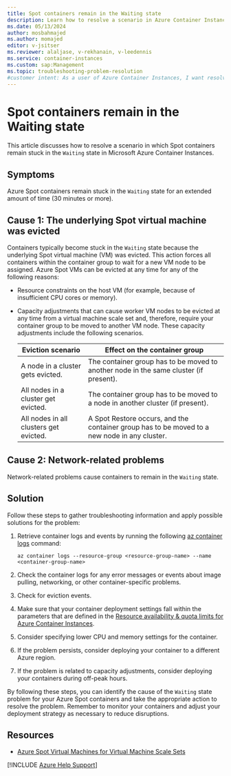 ```yaml
---
title: Spot containers remain in the Waiting state
description: Learn how to resolve a scenario in Azure Container Instances in which Spot containers remain in the Waiting state.
ms.date: 05/13/2024
author: mosbahmajed
ms.author: momajed
editor: v-jsitser
ms.reviewer: alaljase, v-rekhanain, v-leedennis
ms.service: container-instances
ms.custom: sap:Management
ms.topic: troubleshooting-problem-resolution
#customer intent: As a user of Azure Container Instances, I want resolve a scenario in which Spot containers remain in the Waiting state so that I can use Spot containers successfully.
---
```

# Spot containers remain in the Waiting state

This article discusses how to resolve a scenario in which Spot containers remain stuck in the `Waiting` state in Microsoft Azure Container Instances.

## Symptoms

Azure Spot containers remain stuck in the `Waiting` state for an extended amount of time (30 minutes or more).

## Cause 1: The underlying Spot virtual machine was evicted

Containers typically become stuck in the `Waiting` state because the underlying Spot virtual machine (VM) was evicted. This action forces all containers within the container group to wait for a new VM node to be assigned. Azure Spot VMs can be evicted at any time for any of the following reasons:

- Resource constraints on the host VM (for example, because of insufficient CPU cores or memory).

- Capacity adjustments that can cause worker VM nodes to be evicted at any time from a virtual machine scale set and, therefore, require your container group to be moved to another VM node. These capacity adjustments include the following scenarios.

  | Eviction scenario | Effect on the container group |
  |--|--|
  | A node in a cluster gets evicted. | The container group has to be moved to another node in the same cluster (if present). |
  | All nodes in a cluster get evicted. | The container group has to be moved to a node in another cluster (if present). |
  | All nodes in all clusters get evicted. | A Spot Restore occurs, and the container group has to be moved to a new node in any cluster. |

## Cause 2: Network-related problems

Network-related problems cause containers to remain in the `Waiting` state.

## Solution

Follow these steps to gather troubleshooting information and apply possible solutions for the problem:

1. Retrieve container logs and events by running the following [az container logs](/cli/azure/container#az-container-logs) command:

   ```azurecli
   az container logs --resource-group <resource-group-name> --name <container-group-name>
   ```

1. Check the container logs for any error messages or events about image pulling, networking, or other container-specific problems.

1. Check for eviction events.

1. Make sure that your container deployment settings fall within the parameters that are defined in the [Resource availability & quota limits for Azure Container Instances](/azure/container-instances/container-instances-resource-and-quota-limits).

1. Consider specifying lower CPU and memory settings for the container.

1. If the problem persists, consider deploying your container to a different Azure region.

1. If the problem is related to capacity adjustments, consider deploying your containers during off-peak hours.

By following these steps, you can identify the cause of the `Waiting` state problem for your Azure Spot containers and take the appropriate action to resolve the problem. Remember to monitor your containers and adjust your deployment strategy as necessary to reduce disruptions.

## Resources

- [Azure Spot Virtual Machines for Virtual Machine Scale Sets](/azure/virtual-machine-scale-sets/use-spot)

[!INCLUDE [Azure Help Support](../../../includes/azure-help-support.md)]
